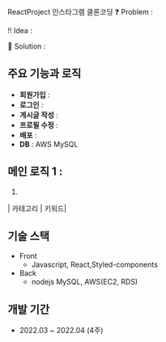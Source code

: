 ReactProject 인스타그램 클론코딩
❓ Problem :

‼ Idea : 

💯 Solution : 






## 주요 기능과 로직

- **회원가입** : 
- **로그인** :
- **게시글 작성** :
- **프로필 수정** :
- **배포** :
- **DB** : AWS MySQL
## 메인 로직 1 : 
1. 

| 카테고리 | 키워드|

## 기술 스택

- Front
    - Javascript, React,Styled-components
- Back
    - nodejs MySQL, AWS(EC2, RDS)


## 개발 기간

- 2022.03 ~ 2022.04  (4주)
